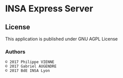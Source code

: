 # INSA Express Server

## License
This application is published under GNU AGPL License

### Authors
```
© 2017 Philippe VIENNE
© 2017 Gabriel AUGENDRE
© 2017 BdE INSA Lyon
```